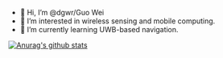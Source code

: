 - 👋 Hi, I’m @dgwr/Guo Wei
- 👀 I’m interested in wireless sensing and mobile computing.
- 🌱 I’m currently learning UWB-based navigation.

[![Anurag's github stats](https://github-readme-stats.vercel.app/api?username=dgwr&theme=onedark)](https://github.com/anuraghazra/github-readme-stats)



<!---
dgwr/dgwr is a ✨ special ✨ repository because its `README.md` (this file) appears on your GitHub profile.
You can click the Preview link to take a look at your changes.
--->
